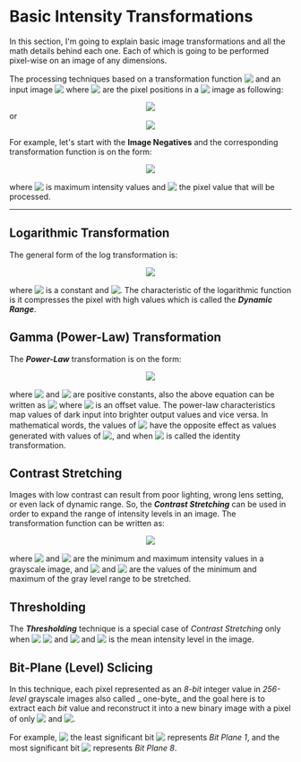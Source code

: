 # Basic Intensity Transformations

In this section, I'm going to explain basic image transformations and all the math details behind each one. Each of which is going to be performed pixel-wise on an image of any dimensions. 

The processing techniques based on a transformation function <!-- $T$ --> <img style="transform: translateY(0.1em); " src="https://render.githubusercontent.com/render/math?math=T"> and an input image <!-- $f(x,y)$ --> <img style="transform: translateY(0.1em); " src="https://render.githubusercontent.com/render/math?math=f(x%2Cy)"> where <!-- $(x,y)$ --> <img style="transform: translateY(0.1em); " src="https://render.githubusercontent.com/render/math?math=(x%2Cy)"> are the pixel positions in a <!-- $2D$ --> <img style="transform: translateY(0.1em); " src="https://render.githubusercontent.com/render/math?math=2D"> image as following:

<!-- $$
g(x,y) = T[f(x,y)]
$$ --> 

<div align="center"><img style="" src="https://render.githubusercontent.com/render/math?math=g(x%2Cy)%20%3D%20T%5Bf(x%2Cy)%5D%0D"></div> 
or 
<!-- $$
s = T(r)
$$ --> 

<div align="center"><img style="" src="https://render.githubusercontent.com/render/math?math=s%20%3D%20T(r)%0D"></div>

For example, let's start with the **Image Negatives** and the corresponding transformation function is on the form: 

<!-- $$
s = L - 1 - r
$$ --> 

<div align="center"><img style="" src="https://render.githubusercontent.com/render/math?math=s%20%3D%20L%20-%201%20-%20r%0D"></div>

where <!-- $L$ --> <img style="transform: translateY(0.1em); " src="https://render.githubusercontent.com/render/math?math=L"> is maximum intensity values and <!-- $r \in [0, L - 1]$ --> <img style="transform: translateY(0.1em); " src="https://render.githubusercontent.com/render/math?math=r%20%5Cin%20%5B0%2C%20L%20-%201%5D"> the pixel value that will be processed.

---

## Logarithmic Transformation

The general form of the log transformation is:

<!-- $$
s = C log(1 + r)
$$ --> 

<div align="center"><img style="" src="https://render.githubusercontent.com/render/math?math=s%20%3D%20C%20log(1%20%2B%20r)%0D"></div>

where <!-- $C$ --> <img style="transform: translateY(0.1em); " src="https://render.githubusercontent.com/render/math?math=C"> is a constant and <!-- $r \geq 0$ --> <img style="transform: translateY(0.1em); " src="https://render.githubusercontent.com/render/math?math=r%20%5Cgeq%200">. The characteristic of the logarithmic function is it compresses the pixel with high values which is called the _**Dynamic Range**_.

## Gamma (Power-Law) Transformation

The _**Power-Law**_ transformation is on the form:

<!-- $$
s = C r^\gamma
$$ --> 

<div align="center"><img style="" src="https://render.githubusercontent.com/render/math?math=s%20%3D%20C%20r%5E%5Cgamma%0D"></div>

where <!-- $C$ --> <img style="transform: translateY(0.1em); " src="https://render.githubusercontent.com/render/math?math=C"> and <!-- $\gamma$ --> <img style="transform: translateY(0.1em); " src="https://render.githubusercontent.com/render/math?math=%5Cgamma"> are positive constants, also the above equation can be written as <!-- $s = C (r + \epsilon)^\gamma$ --> <img style="transform: translateY(0.1em); " src="https://render.githubusercontent.com/render/math?math=s%20%3D%20C%20(r%20%2B%20%5Cepsilon)%5E%5Cgamma"> where <!-- $\epsilon$ --> <img style="transform: translateY(0.1em); " src="https://render.githubusercontent.com/render/math?math=%5Cepsilon"> is an offset value. The power-law characteristics map values of dark input into brighter output values and vice versa. In mathematical words, the values of <!-- $\gamma > 1$ --> <img style="transform: translateY(0.1em); " src="https://render.githubusercontent.com/render/math?math=%5Cgamma%20%3E%201"> have the opposite effect as values generated with values of <!-- $\gamma < 1$ --> <img style="transform: translateY(0.1em); " src="https://render.githubusercontent.com/render/math?math=%5Cgamma%20%3C%201">, and when <!-- $C = \gamma = 1$ --> <img style="transform: translateY(0.1em); " src="https://render.githubusercontent.com/render/math?math=C%20%3D%20%5Cgamma%20%3D%201"> is called the identity transformation.

## Contrast Stretching

Images with low contrast can result from poor lighting, wrong lens setting, or even lack of dynamic range. So, the _**Contrast Stretching**_ can be used in order to expand the range of intensity levels in an image. The transformation function can be written as:

<!-- $$ 
s = 
\begin{cases}
\lfloor \frac{I_{max} - I_{min} - 2}{M - N} (r - L) \rfloor + 1 ,& \quad L \leq r \leq M 
\\ \\
I_{min} ,& \quad r < L
\\ \\
I_{max} ,& \quad r > M
\end{cases}
$$ --> 

<div align="center"><img style="" src="https://render.githubusercontent.com/render/math?math=s%20%3D%20%0D%0A%5Cbegin%7Bcases%7D%0D%0A%5Clfloor%20%5Cfrac%7BI_%7Bmax%7D%20-%20I_%7Bmin%7D%20-%202%7D%7BM%20-%20N%7D%20(r%20-%20L)%20%5Crfloor%20%2B%201%20%2C%26%20%5Cquad%20L%20%5Cleq%20r%20%5Cleq%20M%20%0D%0A%5C%5C%20%5C%5C%0D%0AI_%7Bmin%7D%20%2C%26%20%5Cquad%20r%20%3C%20L%0D%0A%5C%5C%20%5C%5C%0D%0AI_%7Bmax%7D%20%2C%26%20%5Cquad%20r%20%3E%20M%0D%0A%5Cend%7Bcases%7D%0D"></div>

where <!-- $L_{min}$ --> <img style="transform: translateY(0.1em); " src="https://render.githubusercontent.com/render/math?math=L_%7Bmin%7D"> and <!-- $L_{max}$ --> <img style="transform: translateY(0.1em); " src="https://render.githubusercontent.com/render/math?math=L_%7Bmax%7D"> are the minimum and maximum intensity values in a grayscale image, and <!-- $L$ --> <img style="transform: translateY(0.1em); " src="https://render.githubusercontent.com/render/math?math=L"> and <!-- $M$ --> <img style="transform: translateY(0.1em); " src="https://render.githubusercontent.com/render/math?math=M"> are the values of the minimum and maximum of the gray level range to be stretched.

## Thresholding

The _**Thresholding**_ technique is a special case of _Contrast Stretching_ only when <!-- $M = N = k,$ --> <img style="transform: translateY(0.1em); " src="https://render.githubusercontent.com/render/math?math=M%20%3D%20N%20%3D%20k%2C"> <!-- $I_{max} = L-1,$ --> <img style="transform: translateY(0.1em); " src="https://render.githubusercontent.com/render/math?math=I_%7Bmax%7D%20%3D%20L-1%2C"> and <!-- $I_{min} = 0$ --> <img style="transform: translateY(0.1em); " src="https://render.githubusercontent.com/render/math?math=I_%7Bmin%7D%20%3D%200"> and <!-- $k$ --> <img style="transform: translateY(0.1em); " src="https://render.githubusercontent.com/render/math?math=k"> is the mean intensity level in the image.

## Bit-Plane (Level) Sclicing

In this technique, each pixel represented as an _8-bit_ integer value in _256-level_ grayscale images also called _ one-byte_ and the goal here is to extract each _bit_ value and reconstruct it into a new binary image with a pixel of only <!-- $zeros$ --> <img style="transform: translateY(0.1em); " src="https://render.githubusercontent.com/render/math?math=zeros"> and <!-- $ones$ --> <img style="transform: translateY(0.1em); " src="https://render.githubusercontent.com/render/math?math=ones">.

For example, <!-- $10110110$ --> <img style="transform: translateY(0.1em); " src="https://render.githubusercontent.com/render/math?math=10110110"> the least significant bit <!-- $0$ --> <img style="transform: translateY(0.1em); " src="https://render.githubusercontent.com/render/math?math=0"> represents _Bit Plane 1_, and the most significant bit <!-- $1$ --> <img style="transform: translateY(0.1em); " src="https://render.githubusercontent.com/render/math?math=1"> represents _Bit Plane 8_.
